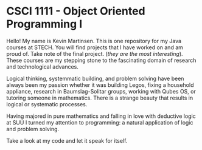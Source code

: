 # CSCI 1111 - Object Oriented Programming I

Hello! My name is Kevin Martinsen. This is one repository for my Java courses at STECH.
You will find projects that I have worked on and am proud of. Take note of the final project. (_they are the most interesting_). These courses are my stepping stone to the fascinating domain of research and technological advances.

Logical thinking, systemmatic building, and problem solving have been always been my passion whether it was building Legos, fixing a household appliance, research in Baumslag-Solitar groups, working with Qubes OS, or tutoring someone in mathematics. There is a strange beauty that results in logical or systematic processes.

Having majored in pure mathematics and falling in love with deductive logic at SUU I turned my attention to programming: a natural application of logic and problem solving. 

Take a look at my code and let it speak for itself. 
